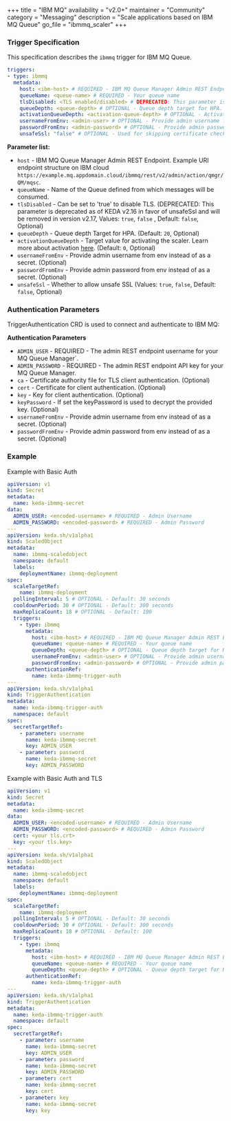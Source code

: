 +++
title = "IBM MQ"
availability = "v2.0+"
maintainer = "Community"
category = "Messaging"
description = "Scale applications based on IBM MQ Queue"
go_file = "ibmmq_scaler"
+++

### Trigger Specification

This specification describes the `ibmmq` trigger for IBM MQ Queue.

```yaml
triggers:
- type: ibmmq
  metadata:
    host: <ibm-host> # REQUIRED - IBM MQ Queue Manager Admin REST Endpoint
    queueName: <queue-name> # REQUIRED - Your queue name
    tlsDisabled: <TLS enabled/disabled> # DEPRECATED: This parameter is deprecated as of KEDA v2.16 in favor of unsafeSsl and will be removed in version v2.18
    queueDepth: <queue-depth> # OPTIONAL - Queue depth target for HPA. Default: 20 messages
    activationQueueDepth: <activation-queue-depth> # OPTIONAL - Activation queue depth target. Default: 0 messages
    usernameFromEnv: <admin-user> # OPTIONAL - Provide admin username from env instead of as a secret
    passwordFromEnv: <admin-password> # OPTIONAL - Provide admin password from env instead of as a secret
    unsafeSsl: "false" # OPTIONAL - Used for skipping certificate check when having self-signed certs 'true'. Default: false
```

**Parameter list:**

- `host` - IBM MQ Queue Manager Admin REST Endpoint. Example URI endpoint structure on IBM cloud `https://example.mq.appdomain.cloud/ibmmq/rest/v2/admin/action/qmgr/QM/mqsc`.
- `queueName` - Name of the Queue defined from which messages will be consumed.
- `tlsDisabled` - Can be set to 'true' to disable TLS. (DEPRECATED: This parameter is deprecated as of KEDA v2.16 in favor of unsafeSsl and will be removed in version v2.17, Values: `true`, `false` , Default: `false`, Optional)
- `queueDepth` - Queue depth Target for HPA. (Default: `20`, Optional)
- `activationQueueDepth` - Target value for activating the scaler. Learn more about activation [here](./../concepts/scaling-deployments.md#activating-and-scaling-thresholds). (Default: `0`, Optional)
- `usernameFromEnv` - Provide admin username from env instead of as a secret. (Optional)
- `passwordFromEnv` - Provide admin password from env instead of as a secret. (Optional)
- `unsafeSsl` - Whether to allow unsafe SSL (Values: `true`, `false`, Default: `false`, Optional)

### Authentication Parameters

TriggerAuthentication CRD is used to connect and authenticate to IBM MQ:

**Authentication Parameters**

- `ADMIN_USER` - REQUIRED - The admin REST endpoint username for your MQ Queue Manager`.
- `ADMIN_PASSWORD` - REQUIRED - The admin REST endpoint API key for your MQ Queue Manager.
- `ca` - Certificate authority file for TLS client authentication. (Optional)
- `cert` - Certificate for client authentication. (Optional)
- `key` - Key for client authentication. (Optional)
- `keyPassword` - If set the keyPassword is used to decrypt the provided key. (Optional)
- `usernameFromEnv` - Provide admin username from env instead of as a secret. (Optional)
- `passwordFromEnv` - Provide admin password from env instead of as a secret. (Optional)

### Example

Example with Basic Auth

```yaml
apiVersion: v1
kind: Secret
metadata:
  name: keda-ibmmq-secret
data:
  ADMIN_USER: <encoded-username> # REQUIRED - Admin Username
  ADMIN_PASSWORD: <encoded-password> # REQUIRED - Admin Password
---
apiVersion: keda.sh/v1alpha1
kind: ScaledObject
metadata:
  name: ibmmq-scaledobject
  namespace: default
  labels:
    deploymentName: ibmmq-deployment
spec:
  scaleTargetRef:
    name: ibmmq-deployment
  pollingInterval: 5 # OPTIONAL - Default: 30 seconds
  cooldownPeriod: 30 # OPTIONAL - Default: 300 seconds
  maxReplicaCount: 18 # OPTIONAL - Default: 100
  triggers:
    - type: ibmmq
      metadata:
        host: <ibm-host> # REQUIRED - IBM MQ Queue Manager Admin REST Endpoint
        queueName: <queue-name> # REQUIRED - Your queue name
        queueDepth: <queue-depth> # OPTIONAL - Queue depth target for HPA. Default: 20 messages
        usernameFromEnv: <admin-user> # OPTIONAL - Provide admin username from env instead of as a secret
        passwordFromEnv: <admin-password> # OPTIONAL - Provide admin password from env instead of as a secret
      authenticationRef:
        name: keda-ibmmq-trigger-auth
---
apiVersion: keda.sh/v1alpha1
kind: TriggerAuthentication
metadata:
  name: keda-ibmmq-trigger-auth
  namespace: default
spec:
  secretTargetRef:
    - parameter: username
      name: keda-ibmmq-secret
      key: ADMIN_USER
    - parameter: password
      name: keda-ibmmq-secret
      key: ADMIN_PASSWORD
```

Example with Basic Auth and TLS

```yaml
apiVersion: v1
kind: Secret
metadata:
  name: keda-ibmmq-secret
data:
  ADMIN_USER: <encoded-username> # REQUIRED - Admin Username
  ADMIN_PASSWORD: <encoded-password> # REQUIRED - Admin Password
  cert: <your tls.crt>
  key: <your tls.key>
---
apiVersion: keda.sh/v1alpha1
kind: ScaledObject
metadata:
  name: ibmmq-scaledobject
  namespace: default
  labels:
    deploymentName: ibmmq-deployment
spec:
  scaleTargetRef:
    name: ibmmq-deployment
  pollingInterval: 5 # OPTIONAL - Default: 30 seconds
  cooldownPeriod: 30 # OPTIONAL - Default: 300 seconds
  maxReplicaCount: 18 # OPTIONAL - Default: 100
  triggers:
    - type: ibmmq
      metadata:
        host: <ibm-host> # REQUIRED - IBM MQ Queue Manager Admin REST Endpoint
        queueName: <queue-name> # REQUIRED - Your queue name
        queueDepth: <queue-depth> # OPTIONAL - Queue depth target for HPA. Default: 20 messages
      authenticationRef:
        name: keda-ibmmq-trigger-auth
---
apiVersion: keda.sh/v1alpha1
kind: TriggerAuthentication
metadata:
  name: keda-ibmmq-trigger-auth
  namespace: default
spec:
  secretTargetRef:
    - parameter: username
      name: keda-ibmmq-secret
      key: ADMIN_USER
    - parameter: password
      name: keda-ibmmq-secret
      key: ADMIN_PASSWORD
    - parameter: cert
      name: keda-ibmmq-secret
      key: cert
    - parameter: key
      name: keda-ibmmq-secret
      key: key
```
